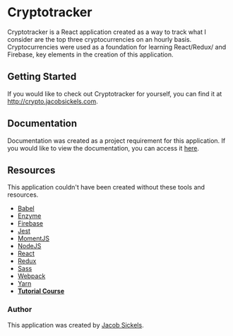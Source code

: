 # Cryptotracker
Cryptotracker is a React application created as a way to track what I consider are the top three cryptocurrencies on an hourly basis. Cryptocurrencies were used as a foundation for learning React/Redux/ and Firebase, key elements in the creation of this application.

## Getting Started
If you would like to check out Cryptotracker for yourself, you can find it at http://crypto.jacobsickels.com. 

## Documentation
Documentation was created as a project requirement for this application. If you would like to view the documentation, you can access it [here](http://crypto.jacobsickels.com/res/Capstone.pdf).

## Resources
This application couldn't have been created without these tools and resources.

- [Babel](https://babeljs.io/)
- [Enzyme](http://airbnb.io/enzyme/docs/api/)
- [Firebase](https://firebase.google.com/)
- [Jest](https://facebook.github.io/jest/)
- [MomentJS](https://momentjs.com/)
- [NodeJS](https://nodejs.org/en/)
- [React](https://reactjs.org/)
- [Redux](https://redux.js.org/)
- [Sass](https://sass-lang.com/)
- [Webpack](https://webpack.js.org/)
- [Yarn](https://yarnpkg.com/en/)
- [**Tutorial Course**](https://www.udemy.com/react-2nd-edition/)

### Author
This application was created by [Jacob Sickels](http://jacobsickels.com).